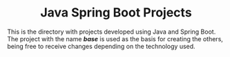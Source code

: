 <h1 align="center"><strong>Java Spring Boot Projects</strong></h1>

<p>This is the directory with projects developed using Java and Spring Boot. The project with the name <b><i>base</i></b> is used as the basis for creating the others, being free to receive changes depending on the technology used.</p>
